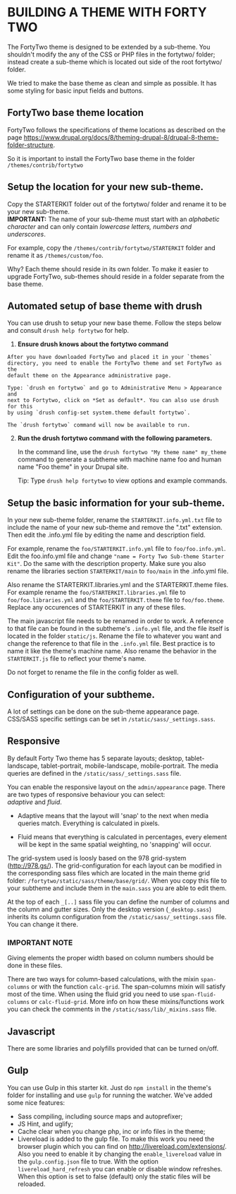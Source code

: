 # BUILDING A THEME WITH FORTY TWO

The FortyTwo theme is designed to be extended by a sub-theme. You shouldn't modify the
any of the CSS or PHP files in the fortytwo/ folder; instead create a
sub-theme which is located out side of the root fortytwo/ folder.

We tried to make the base theme as clean and simple as possible. It has some
styling for basic input fields and buttons.

## FortyTwo base theme location

FortyTwo follows the specifications of theme locations as described on the page
https://www.drupal.org/docs/8/theming-drupal-8/drupal-8-theme-folder-structure.

So it is important to install the FortyTwo base theme in the folder `/themes/contrib/fortytwo`

## Setup the location for your new sub-theme.  

  Copy the STARTERKIT folder out of the fortytwo/ folder and rename it to be your new sub-theme.  
  **IMPORTANT:** The name of your sub-theme must start with an *alphabetic character* and can only
  contain *lowercase letters, numbers and underscores*.

  For example, copy the `/themes/contrib/fortytwo/STARTERKIT` folder and rename it as `/themes/custom/foo`.

  Why? Each theme should reside in its own folder. To make it easier to upgrade FortyTwo, sub-themes should
  reside in a folder separate from the base theme.

## Automated setup of base theme with drush

  You can use drush to setup your new base theme. Follow the steps below and
  consult `drush help fortytwo` for help.

  1. **Ensure drush knows about the fortytwo command**

    After you have downloaded FortyTwo and placed it in your `themes`
    directory, you need to enable the FortyTwo theme and set FortyTwo as the
    default theme on the Appearance administrative page.

    Type: `drush en fortytwo` and go to Administrative Menu > Appearance and
    next to Fortytwo, click on *Set as default*. You can also use drush for this
    by using `drush config-set system.theme default fortytwo`.

    The `drush fortytwo` command will now be available to run.

  2. **Run the drush fortytwo command with the following parameters.**

     In the command line, use the `drush fortytwo "My theme name" my_theme`
     command to generate a subtheme with machine name foo and human name
     "Foo theme" in your Drupal site.

     Tip: Type `drush help fortytwo` to view options and example commands.


## Setup the basic information for your sub-theme.

  In your new sub-theme folder, rename the `STARTERKIT.info.yml.txt` file to include
  the name of your new sub-theme and remove the ".txt" extension. Then edit
  the .info.yml file by editing the name and description field.

  For example, rename the `foo/STARTERKIT.info.yml` file to `foo/foo.info.yml`. Edit the
  foo.info.yml file and change `"name = Forty Two Sub-theme Starter Kit"`. Do the same
  with the description property.
  Make sure you also rename the libraries section `STARTERKIT/main` to `foo/main` in
  the .info.yml file.

  Also rename the STARTERKIT.libraries.yml and the STARTERKIT.theme files. For example rename
  the `foo/STARTERKIT.libraries.yml` file to `foo/foo.libraries.yml` and the `foo/STARTERKIT.theme`
  file to `foo/foo.theme`. Replace any occurences of STARTERKIT in any of these files.

  The main javascript file needs to be renamed in order to work. A reference to
  that file can be found in the subtheme's `.info.yml` file, and the file itself is
  located in the folder `static/js`. Rename the file to whatever you want and
  change the reference to that file in the `.info.yml` file. Best practice is to
  name it like the theme's machine name. Also rename the behavior in the
  `STARTERKIT.js` file to reflect your theme's name.

  Do not forget to rename the file in the config folder as well.

## Configuration of your subtheme.

  A lot of settings can be done on the sub-theme appearance page. CSS/SASS specific
  settings can be set in `/static/sass/_settings.sass`.

## Responsive

  By default Forty Two theme has 5 separate layouts;
  desktop, tablet-landscape, tablet-portrait, mobile-landscape, mobile-portrait.
  The media queries are defined in the `/static/sass/_settings.sass` file.

  You can enable the responsive layout on the `admin/appearance` page. There are two
  types of responsive behaviour you can select:  
  *adaptive* and *fluid*.

  * Adaptive means that the layout will 'snap' to the next when media queries match. Everything
    is calculated in pixels.

  * Fluid means that everything is calculated in percentages, every element will be kept in
    the same spatial weighting, no 'snapping' will occur.

  The grid-system used is loosly based on the 978 grid-system (http://978.gs/). The
  grid-configuration for each layout can be modified in the corresponding sass files
  which are located in the main theme grid folder: `/fortytwo/static/sass/theme/base/grid/`.
  When you copy this file to your subtheme and include them in the `main.sass` you are
  able to edit them.

  At the top of each `_[..]` sass file you can define the number of columns and the
  column and gutter sizes. Only the desktop version (`_desktop.sass`) inherits its
  column configuration from the `/static/sass/_settings.sass` file. You can change it there.

### IMPORTANT NOTE  
  Giving elements the proper width based on column numbers should be done in these files.

  There are two ways for column-based calculations, with the mixin `span-columns` or with
  the function `calc-grid`. The span-columns mixin will satisfy most of the time. When using
  the fluid grid you need to use `span-fluid-columns` or `calc-fluid-grid`.
  More info on how these mixins/functions work you can check the comments in the
  `/static/sass/lib/_mixins.sass` file.

## Javascript

  There are some libraries and polyfills provided that can be turned on/off.

## Gulp

  You can use Gulp in this starter kit. Just do `npm install` in the theme's folder
  for installing and use `gulp` for running the watcher. We've added some nice features:
  * Sass compiling, including source maps and autoprefixer;
  * JS Hint, and uglify;
  * Cache clear when you change php, inc or info files in the theme;
  * Livereload is added to the gulp file. To make this work you need the browser plugin 
    which you can find on http://livereload.com/extensions/. Also you need to enable it by changing the `enable_livereload` value in the `gulp.config.json` file to true. With the option `livereload_hard_refresh` you can enable or disable window refreshes. When this option is set to false (default) only the static files will be reloaded.
